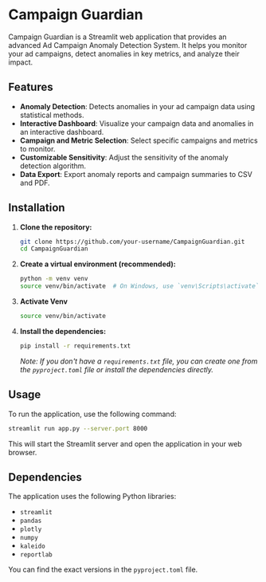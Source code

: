 # Campaign Guardian

Campaign Guardian is a Streamlit web application that provides an advanced Ad Campaign Anomaly Detection System. It helps you monitor your ad campaigns, detect anomalies in key metrics, and analyze their impact.

## Features

-   **Anomaly Detection**: Detects anomalies in your ad campaign data using statistical methods.
-   **Interactive Dashboard**: Visualize your campaign data and anomalies in an interactive dashboard.
-   **Campaign and Metric Selection**: Select specific campaigns and metrics to monitor.
-   **Customizable Sensitivity**: Adjust the sensitivity of the anomaly detection algorithm.
-   **Data Export**: Export anomaly reports and campaign summaries to CSV and PDF.

## Installation

1.  **Clone the repository:**
    ```bash
    git clone https://github.com/your-username/CampaignGuardian.git
    cd CampaignGuardian
    ```
2.  **Create a virtual environment (recommended):**
    ```bash
    python -m venv venv
    source venv/bin/activate  # On Windows, use `venv\Scripts\activate`
    ```
3. **Activate Venv**
    ```bash
    source venv/bin/activate

4.  **Install the dependencies:**
    ```bash
    pip install -r requirements.txt
    ```
    *Note: If you don't have a `requirements.txt` file, you can create one from the `pyproject.toml` file or install the dependencies directly.*


## Usage

To run the application, use the following command:

```bash
streamlit run app.py --server.port 8000
```

This will start the Streamlit server and open the application in your web browser.

## Dependencies

The application uses the following Python libraries:

-   `streamlit`
-   `pandas`
-   `plotly`
-   `numpy`
-   `kaleido`
-   `reportlab`

You can find the exact versions in the `pyproject.toml` file.
